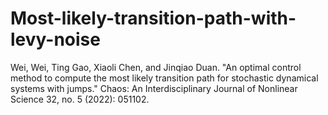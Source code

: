 # Most-likely-transition-path-with-levy-noise

Wei, Wei, Ting Gao, Xiaoli Chen, and Jinqiao Duan. "An optimal control method to compute the most likely transition path for stochastic dynamical systems with jumps." Chaos: An Interdisciplinary Journal of Nonlinear Science 32, no. 5 (2022): 051102.
